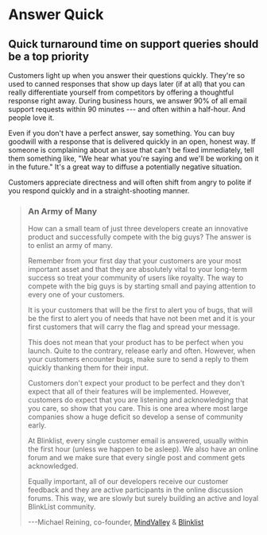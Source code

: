 Answer Quick
============

Quick turnaround time on support queries should be a top priority
-----------------------------------------------------------------

Customers light up when you answer their questions quickly. They\'re so
used to canned responses that show up days later (if at all) that you
can really differentiate yourself from competitors by offering a
thoughtful response right away. During business hours, we answer 90% of
all email support requests within 90 minutes --- and often within a
half-hour. And people love it.

Even if you don\'t have a perfect answer, say something. You can buy
goodwill with a response that is delivered quickly in an open, honest
way. If someone is complaining about an issue that can\'t be fixed
immediately, tell them something like, \"We hear what you\'re saying and
we\'ll be working on it in the future.\" It\'s a great way to diffuse a
potentially negative situation.

Customers appreciate directness and will often shift from angry to
polite if you respond quickly and in a straight-shooting manner.

> ### An Army of Many
> 
> How can a small team of just three developers create an innovative
> product and successfully compete with the big guys? The answer is to
> enlist an army of many.
> 
> Remember from your first day that your customers are your most important
> asset and that they are absolutely vital to your long-term success so
> treat your community of users like royalty. The way to compete with the
> big guys is by starting small and paying attention to every one of your
> customers.
> 
> It is your customers that will be the first to alert you of bugs, that
> will be the first to alert you of needs that have not been met and it is
> your first customers that will carry the flag and spread your message.
> 
> This does not mean that your product has to be perfect when you launch.
> Quite to the contrary, release early and often. However, when your
> customers encounter bugs, make sure to send a reply to them quickly
> thanking them for their input.
> 
> Customers don\'t expect your product to be perfect and they don\'t
> expect that all of their features will be implemented. However,
> customers do expect that you are listening and acknowledging that you
> care, so show that you care. This is one area where most large companies
> show a huge deficit so develop a sense of community early.
> 
> At Blinklist, every single customer email is answered, usually within
> the first hour (unless we happen to be asleep). We also have an online
> forum and we make sure that every single post and comment gets
> acknowledged.
> 
> Equally important, all of our developers receive our customer feedback
> and they are active participants in the online discussion forums. This
> way, we are slowly but surely building an active and loyal BlinkList
> community.
> 
> ---Michael Reining, co-founder, [MindValley](http://www.mindvalley.com/) & [Blinklist](http://www.blinklist.com/)
